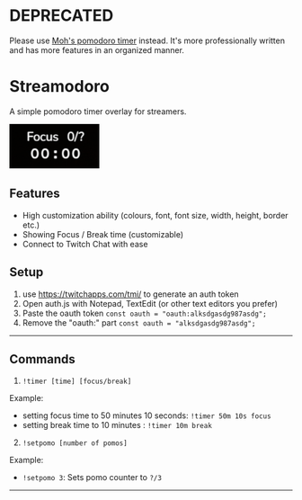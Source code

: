 # DEPRECATED

Please use [Moh's pomodoro timer](https://github.com/mohamed-tayeh/Minimal-Pomo-Timer) instead. It's more professionally written and has more features in an organized manner.

# Streamodoro

A simple pomodoro timer overlay for streamers.

![Streamodoro preview](./images/timer.png)

## Features

- High customization ability (colours, font, font size, width, height, border etc.)
- Showing Focus / Break time (customizable)
- Connect to Twitch Chat with ease

## Setup

1. use https://twitchapps.com/tmi/ to generate an auth token
2. Open auth.js with Notepad, TextEdit (or other text editors you prefer)
3. Paste the oauth token `const oauth = "oauth:alksdgasdg987asdg";`
4. Remove the "oauth:" part `const oauth = "alksdgasdg987asdg";`

---

## Commands

1. `!timer [time] [focus/break]`

Example:

-    setting focus time to 50 minutes 10 seconds: `!timer 50m 10s focus`
-    setting break time to 10 minutes : `!timer 10m break`

2. `!setpomo [number of pomos]`

Example:

- `!setpomo 3`: Sets pomo counter to `?/3`

---
